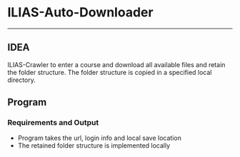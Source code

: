 # ILIAS-Auto-Downloader

---
## IDEA

ILIAS-Crawler to enter a course and download all available files and retain the folder structure.
The folder structure is copied in a specified local directory.

## Program
### Requirements and Output
- Program takes the url, login info and local save location
- The retained folder structure is implemented locally 
